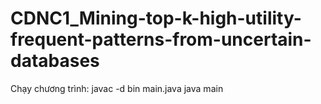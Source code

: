 # CDNC1_Mining-top-k-high-utility-frequent-patterns-from-uncertain-databases

Chạy chương trình:
javac -d bin main.java
java main 
